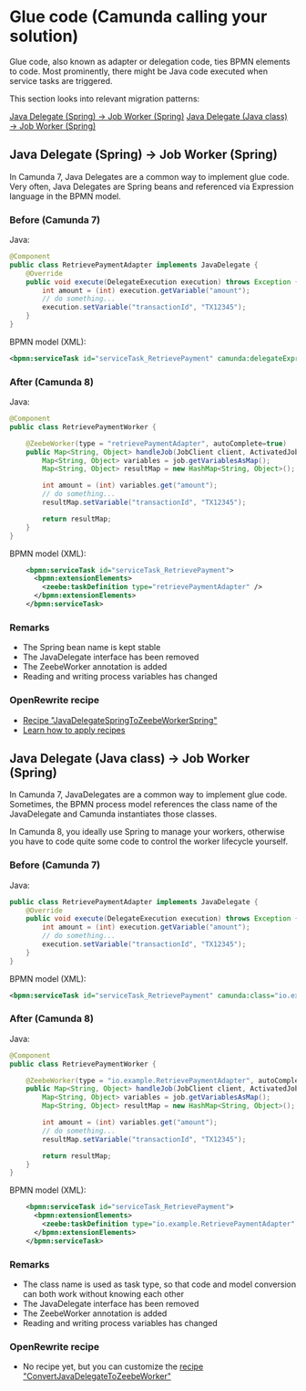 # Glue code (Camunda calling your solution) 

Glue code, also known as adapter or delegation code, ties BPMN elements to code. Most prominently, there might be Java code executed when service tasks are triggered. 

This section looks into relevant migration patterns:

[Java Delegate (Spring) &#8594; Job Worker (Spring)](#java-delegate-spring--job-worker-spring) 
[Java Delegate (Java class) &#8594; Job Worker (Spring)](#java-delegate-java-class--job-worker-spring)

## Java Delegate (Spring) &#8594; Job Worker (Spring)

In Camunda 7, Java Delegates are a common way to implement glue code. Very often, Java Delegates are Spring beans and referenced via Expression language in the BPMN model.

### Before (Camunda 7)

Java: 
```java
@Component
public class RetrievePaymentAdapter implements JavaDelegate {
    @Override
    public void execute(DelegateExecution execution) throws Exception {
        int amount = (int) execution.getVariable("amount");
        // do something...
        execution.setVariable("transactionId", "TX12345");
    }
}
```

BPMN model (XML):

```xml
<bpmn:serviceTask id="serviceTask_RetrievePayment" camunda:delegateExpression="#{retrievePaymentAdapter}" />
```

### After (Camunda 8)

Java: 
```java
@Component
public class RetrievePaymentWorker {

    @ZeebeWorker(type = "retrievePaymentAdapter", autoComplete=true)
    public Map<String, Object> handleJob(JobClient client, ActivatedJob job) {
        Map<String, Object> variables = job.getVariablesAsMap();
        Map<String, Object> resultMap = new HashMap<String, Object>();

        int amount = (int) variables.get("amount");
        // do something...
        resultMap.setVariable("transactionId", "TX12345");

        return resultMap;
    }
}
```

BPMN model (XML):

```xml
    <bpmn:serviceTask id="serviceTask_RetrievePayment">
      <bpmn:extensionElements>
        <zeebe:taskDefinition type="retrievePaymentAdapter" />
      </bpmn:extensionElements>
    </bpmn:serviceTask>
```

### Remarks

- The Spring bean name is kept stable
- The JavaDelegate interface has been removed 
- The ZeebeWorker annotation is added
- Reading and writing process variables has changed

### OpenRewrite recipe

- [Recipe "JavaDelegateSpringToZeebeWorkerSpring"](../recipes/src/main/java/org/camunda/migration/rewrite/recipes/glue/JavaDelegateSpringToZeebeWorkerSpring.java)
- [Learn how to apply recipes](../recipes/)


## Java Delegate (Java class) &#8594; Job Worker (Spring)

In Camunda 7, JavaDelegates are a common way to implement glue code. Sometimes, the BPMN process model references the class name of the JavaDelegate and Camunda instantiates those classes.

In Camunda 8, you ideally use Spring to manage your workers, otherwise you have to code quite some code to control the worker lifecycle yourself.


### Before (Camunda 7)

Java: 
```java
public class RetrievePaymentAdapter implements JavaDelegate {
    @Override
    public void execute(DelegateExecution execution) throws Exception {
        int amount = (int) execution.getVariable("amount");
        // do something...
        execution.setVariable("transactionId", "TX12345");
    }
}
```

BPMN model (XML):

```xml
<bpmn:serviceTask id="serviceTask_RetrievePayment" camunda:class="io.example.RetrievePaymentAdapter" />
```

### After (Camunda 8)

Java: 
```java
@Component
public class RetrievePaymentWorker {

    @ZeebeWorker(type = "io.example.RetrievePaymentAdapter", autoComplete=true)
    public Map<String, Object> handleJob(JobClient client, ActivatedJob job) {
        Map<String, Object> variables = job.getVariablesAsMap();
        Map<String, Object> resultMap = new HashMap<String, Object>();

        int amount = (int) variables.get("amount");
        // do something...
        resultMap.setVariable("transactionId", "TX12345");

        return resultMap;
    }
}
```

BPMN model (XML):

```xml
    <bpmn:serviceTask id="serviceTask_RetrievePayment">
      <bpmn:extensionElements>
        <zeebe:taskDefinition type="io.example.RetrievePaymentAdapter" />
      </bpmn:extensionElements>
    </bpmn:serviceTask>
```

### Remarks

- The class name is used as task type, so that code and model conversion can both work without knowing each other
- The JavaDelegate interface has been removed 
- The ZeebeWorker annotation is added
- Reading and writing process variables has changed

### OpenRewrite recipe

- No recipe yet, but you can customize the [recipe "ConvertJavaDelegateToZeebeWorker"](../rewrite-recipes/src/main/java/org/camunda/migration/rewrite/recipes/ConvertJavaDelegateToZeebeWorker.java)

